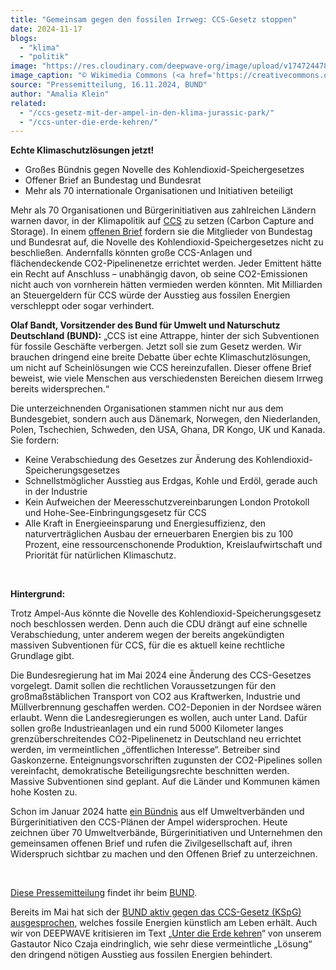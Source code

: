 ```yaml
---
title: "Gemeinsam gegen den fossilen Irrweg: CCS-Gesetz stoppen"
date: 2024-11-17
blogs: 
  - "klima"
  - "politik"
image: "https://res.cloudinary.com/deepwave-org/image/upload/v1747244784/deepwave.org/Protest_Against_Carbon_Capture_and_Storage_CCS_Wikimedia_Commons.jpg"
image_caption: "© Wikimedia Commons (<a href='https://creativecommons.org/licenses/by/2.0/deed.en'>Creative Commons Attribution 2.0</a>)"
source: "Pressemitteilung, 16.11.2024, BUND"
author: "Amalia Klein"
related: 
  - "/ccs-gesetz-mit-der-ampel-in-den-klima-jurassic-park/"
  - "/ccs-unter-die-erde-kehren/"
---
```


**Echte Klimaschutzlösungen jetzt!**

- Großes Bündnis gegen Novelle des Kohlendioxid-Speichergesetzes
- Offener Brief an Bundestag und Bundesrat
- Mehr als 70 internationale Organisationen und Initiativen beteiligt

Mehr als 70 Organisationen und Bürgerinitiativen aus zahlreichen Ländern warnen davor, in der Klimapolitik auf [CCS](https://www.bund.net/klimawandel/ccs/) zu setzen (Carbon Capture and Storage). In einem [offenen Brief](https://cloud.bund.net/index.php/s/ALy7tBLw25QCJec) fordern sie die Mitglieder von Bundestag und Bundesrat auf, die Novelle des Kohlendioxid-Speichergesetzes nicht zu beschließen. Andernfalls könnten große CCS-Anlagen und flächendeckende CO2-Pipelinenetze errichtet werden. Jeder Emittent hätte ein Recht auf Anschluss – unabhängig davon, ob seine CO2-Emissionen nicht auch von vornherein hätten vermieden werden könnten. Mit Milliarden an Steuergeldern für CCS würde der Ausstieg aus fossilen Energien verschleppt oder sogar verhindert.

**Olaf Bandt, Vorsitzender des Bund für Umwelt und Naturschutz Deutschland (BUND):** „CCS ist eine Attrappe, hinter der sich Subventionen für fossile Geschäfte verbergen. Jetzt soll sie zum Gesetz werden. Wir brauchen dringend eine breite Debatte über echte Klimaschutzlösungen, um nicht auf Scheinlösungen wie CCS hereinzufallen. Dieser offene Brief beweist, wie viele Menschen aus verschiedensten Bereichen diesem Irrweg bereits widersprechen.“

Die unterzeichnenden Organisationen stammen nicht nur aus dem Bundesgebiet, sondern auch aus Dänemark, Norwegen, den Niederlanden, Polen, Tschechien, Schweden, den USA, Ghana, DR Kongo, UK und Kanada. Sie fordern:

- Keine Verabschiedung des Gesetzes zur Änderung des Kohlendioxid-Speicherungsgesetzes
- Schnellstmöglicher Ausstieg aus Erdgas, Kohle und Erdöl, gerade auch in der Industrie
- Kein Aufweichen der Meeresschutzvereinbarungen London Protokoll und Hohe-See-Einbringungsgesetz für CCS
- Alle Kraft in Energieeinsparung und Energiesuffizienz, den naturverträglichen Ausbau der erneuerbaren Energien bis zu 100 Prozent, eine ressourcenschonende Produktion, Kreislaufwirtschaft und Priorität für natürlichen Klimaschutz.

 

**Hintergrund:**

Trotz Ampel-Aus könnte die Novelle des Kohlendioxid-Speicherungsgesetz noch beschlossen werden. Denn auch die CDU drängt auf eine schnelle Verabschiedung, unter anderem wegen der bereits angekündigten massiven Subventionen für CCS, für die es aktuell keine rechtliche Grundlage gibt.

Die Bundesregierung hat im Mai 2024 eine Änderung des CCS-Gesetzes vorgelegt. Damit sollen die rechtlichen Voraussetzungen für den großmaßstäblichen Transport von CO2 aus Kraftwerken, Industrie und Müllverbrennung geschaffen werden. CO2-Deponien in der Nordsee wären erlaubt. Wenn die Landesregierungen es wollen, auch unter Land. Dafür sollen große Industrieanlagen und ein rund 5000 Kilometer langes grenzüberschreitendes CO2-Pipelinenetz in Deutschland neu errichtet werden, im vermeintlichen „öffentlichen Interesse“. Betreiber sind Gaskonzerne. Enteignungsvorschriften zugunsten der CO2-Pipelines sollen vereinfacht, demokratische Beteiligungsrechte beschnitten werden. Massive Subventionen sind geplant. Auf die Länder und Kommunen kämen hohe Kosten zu.

Schon im Januar 2024 hatte [ein Bündnis](https://www.bund.net/themen/aktuelles/detail-aktuelles/news/ccs-breites-umweltbuendnis-warnt-vor-gefaehrlichem-irrweg/) aus elf Umweltverbänden und Bürgerinitiativen den CCS-Plänen der Ampel widersprochen. Heute zeichnen über 70 Umweltverbände, Bürgerinitiativen und Unternehmen den gemeinsamen offenen Brief und rufen die Zivilgesellschaft auf, ihren Widerspruch sichtbar zu machen und den Offenen Brief zu unterzeichnen.

 

[Diese Pressemitteilung](https://www.bund.net/service/presse/pressemitteilungen/detail/news/gemeinsam-gegen-den-fossilen-irrweg-ccs-gesetz-stoppen/) findet ihr beim [BUND](https://www.bund.net/).

Bereits im Mai hat sich der [BUND aktiv gegen das CCS-Gesetz (KSpG) ausgesprochen](https://www.deepwave.org/ccs-gesetz-mit-der-ampel-in-den-klima-jurassic-park/), welches fossile Energien künstlich am Leben erhält. Auch wir von DEEPWAVE kritisieren im Text „[Unter die Erde kehren](https://www.deepwave.org/ccs-unter-die-erde-kehren/)“ von unserem Gastautor Nico Czaja eindringlich, wie sehr diese vermeintliche „Lösung“ den dringend nötigen Ausstieg aus fossilen Energien behindert.
